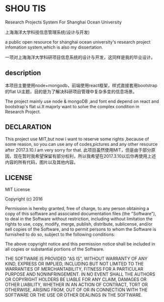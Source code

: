 # SHOU TIS

Research Projects System For Shanghai Ocean University

上海海洋大学科技信息管理系统(设计与开发)

a public open resource for shanghai ocean university's research project infomation system,which is also my dissertation.

一项对上海海洋大学科研项目信息系统的设计与开发，这同样是我的毕业设计。

## description

本项目主要使用node+mongodb，前端使用react框架，样式直接套用bootstrap的flat Ui主题，目的是为了解决科研项目管理中复杂多变的信息场景。

The project mainly use node & mongoDB ,and font end depend on react and bootstrap's flat ui.It majorly want to solve the complex condition in Research Project.

## DECLARATION

This project use MIT,but now i want to reserve some rights ,because of some reason, so you can use any of codes,pictures and any other resource after 2017.3.10.I am very sorry for that.
此项目虽然使用MIT，但是由于部分原因，现在暂时我希望保留有部分权利，所以我希望在2017.3.10以后你再使用上述内容的所有代码，图片以及其他内容。

## LICENSE

MIT License

Copyright (c) 2016 

Permission is hereby granted, free of charge, to any person obtaining a copy
of this software and associated documentation files (the "Software"), to deal
in the Software without restriction, including without limitation the rights
to use, copy, modify, merge, publish, distribute, sublicense, and/or sell
copies of the Software, and to permit persons to whom the Software is
furnished to do so, subject to the following conditions:

The above copyright notice and this permission notice shall be included in all
copies or substantial portions of the Software.

THE SOFTWARE IS PROVIDED "AS IS", WITHOUT WARRANTY OF ANY KIND, EXPRESS OR
IMPLIED, INCLUDING BUT NOT LIMITED TO THE WARRANTIES OF MERCHANTABILITY,
FITNESS FOR A PARTICULAR PURPOSE AND NONINFRINGEMENT. IN NO EVENT SHALL THE
AUTHORS OR COPYRIGHT HOLDERS BE LIABLE FOR ANY CLAIM, DAMAGES OR OTHER
LIABILITY, WHETHER IN AN ACTION OF CONTRACT, TORT OR OTHERWISE, ARISING FROM,
OUT OF OR IN CONNECTION WITH THE SOFTWARE OR THE USE OR OTHER DEALINGS IN THE
SOFTWARE.
